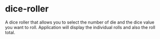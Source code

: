 # dice-roller
A dice roller that allows you to select the number of die and the dice value you want to roll.
Application will display the individual rolls and also the roll total.

